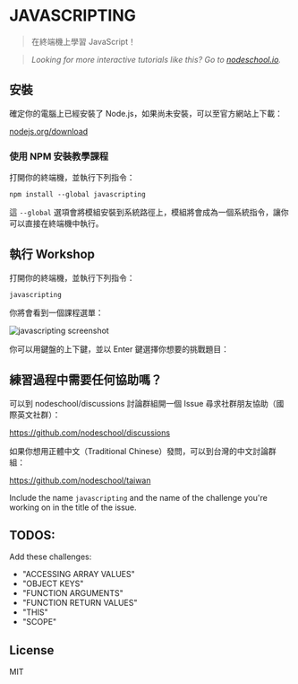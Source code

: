 # JAVASCRIPTING

> 在終端機上學習 JavaScript！


> _Looking for more interactive tutorials like this? Go to [nodeschool.io](http://nodeschool.io)._

## 安裝

確定你的電腦上已經安裝了 Node.js，如果尚未安裝，可以至官方網站上下載：

[nodejs.org/download](http://nodejs.org/download)

### 使用 NPM 安裝教學課程

打開你的終端機，並執行下列指令：

```
npm install --global javascripting
```

這 `--global` 選項會將模組安裝到系統路徑上，模組將會成為一個系統指令，讓你可以直接在終端機中執行。

## 執行 Workshop

打開你的終端機，並執行下列指令：

```
javascripting
```

你將會看到一個課程選單：

![javascripting screenshot](screenshot.png)

你可以用鍵盤的上下鍵，並以 Enter 鍵選擇你想要的挑戰題目：

## 練習過程中需要任何協助嗎？

可以到 nodeschool/discussions 討論群組開一個 Issue 尋求社群朋友協助（國際英文社群）：

https://github.com/nodeschool/discussions

如果你想用正體中文（Traditional Chinese）發問，可以到台灣的中文討論群組：

https://github.com/nodeschool/taiwan

Include the name `javascripting` and the name of the challenge you're working on in the title of the issue.

## TODOS:

Add these challenges:

- "ACCESSING ARRAY VALUES"
- "OBJECT KEYS"
- "FUNCTION ARGUMENTS"
- "FUNCTION RETURN VALUES"
- "THIS"
- "SCOPE"

## License

MIT
